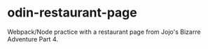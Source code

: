 # odin-restaurant-page
Webpack/Node practice with a restaurant page from Jojo's Bizarre Adventure Part 4.
